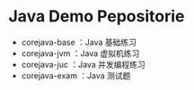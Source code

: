 Java Demo Pepositorie
====================
- corejava-base ：Java 基础练习
- corejava-jvm ：Java 虚拟机练习
- corejava-juc ：Java 并发编程练习
- corejava-exam ：Java 测试题 

